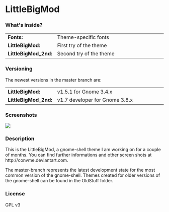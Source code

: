 LittleBigMod
============

<h3>What's inside?</h3>
<table width="100%">
  <tr>
    <td width="20%"><b>Fonts:</b></td>
    <td>Theme-specific fonts</td>
  </tr>
  <tr>
    <td><b>LittleBigMod:</b></td>
    <td>First try of the theme</td>
  </tr>
  <tr>
    <td><b>LittleBigMod_2nd:</b></td>
    <td>Second try of the theme</td>
  </tr>
</table>
<h3>Versioning</h3>
<p>The newest versions in the master branch are:</p>
<table width="100%">
  <tr>
    <td width="20%"><b>LittleBigMod:</b></td>
    <td>v1.5.1 for Gnome 3.4.x</td>
  </tr>
  <tr>
    <td><b>LittleBigMod_2nd:</b></td>
    <td>v1.7 developer for Gnome 3.8.x </td>
  </tr>
</table>
<h3>Screenshots</h3>
<p>
<img src="http://250kb.de/u/130506/j/dzxq85RKQJSd.jpg" /><br />
</p>
<h3>Description</h3>
<p>This is the LittleBigMod, a gnome-shell theme I am working on for a couple of months. You can find further informations and other screen shots at http://convme.deviantart.com.</p>
<p>The master-branch represents the latest development state for the most common version of the gnome-shell. Themes created for older versions of the gnome-shell can be found in the OldStuff folder.</p>
<h3>License</h3>
<p>GPL v3</p>

